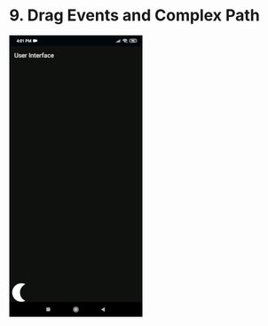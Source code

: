 # 9. Drag Events and Complex Path

[![Drag Events and Complex Path](https://github.com/Vaibhav4697/AndroidUserInterface/blob/master/animations/animation_9.gif)]()